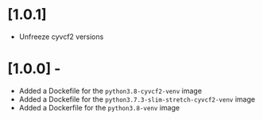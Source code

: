 # [1.0.1]
- Unfreeze cyvcf2 versions

# [1.0.0] -
- Added a Dockefile for the `python3.8-cyvcf2-venv` image
- Added a Dockefile for the `python3.7.3-slim-stretch-cyvcf2-venv` image
- Added a Dockerfile for the `python3.8-venv` image
